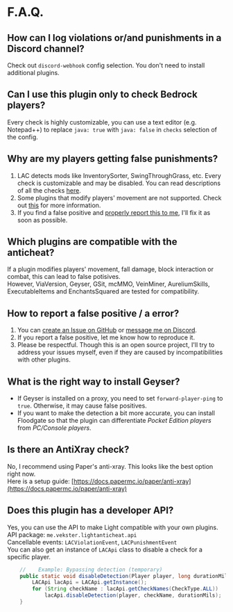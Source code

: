 # F.A.Q.

## How can I log violations or/and punishments in a Discord channel?
Check out `discord-webhook` config selection. You don't need to install additional plugins.

## Can I use this plugin only to check Bedrock players?
Every check is highly customizable, you can use a text editor (e.g. Notepad++) to replace `java: true` with `java: false` in `checks` selection of the config.

## Why are my players getting false punishments?
1. LAC detects mods like InventorySorter, SwingThroughGrass, etc. Every check is customizable and may be disabled. You can read descriptions of all the checks [here](CHECKS.md).
2. Some plugins that modify players' movement are not supported. Check out [this](https://github.com/tiredvekster/LightAntiCheat/blob/main/F-A-Q.md#which-plugins-are-compatible-with-the-anticheat) for more information.
3. If you find a false positive and [properly report this to me](), I'll fix it as soon as possible.

## Which plugins are compatible with the anticheat?
If a plugin modifies players' movement, fall damage, block interaction or combat, this can lead to false potisives.<br>
However, ViaVersion, Geyser, GSit, mcMMO, VeinMiner, AureliumSkills, ExecutableItems and EnchantsSquared are tested for compatibility.

## How to report a false positive / a error?
1. You can [create an Issue on GitHub](https://github.com/tiredvekster/LightAntiCheat/issues) or [message me on Discord](https://discord.gg/EQExhK8Ghm).
2. If you report a false positive, let me know how to reproduce it.
3. Please be respectful. Though this is an open source project, I'll try to address your issues myself, even if they are caused by incompatibilities with other plugins.

## What is the right way to install Geyser?
* If Geyser is installed on a proxy, you need to set `forward-player-ping` to `true`. Otherwise, it may cause false positives.
* If you want to make the detection a bit more accurate, you can install Floodgate so that the plugin can differentiate *Pocket Edition players* from *PC/Console players*.

## Is there an AntiXray check?
No, I recommend using Paper's anti-xray. This looks like the best option right now.<br>
Here is a setup guide: [https://docs.papermc.io/paper/anti-xray](https://docs.papermc.io/paper/anti-xray)

## Does this plugin has a developer API?
Yes, you can use the API to make Light compatible with your own plugins.<br>
API package: `me.vekster.lightanticheat.api`<br>
Cancellable events: `LACViolationEvent`, `LACPunishmentEvent`<br>
You can also get an instance of `LACApi` class to disable a check for a specific player.
```java
    //    Example: Bypassing detection (temporary)
    public static void disableDetection(Player player, long durationMils) {
        LACApi lacApi = LACApi.getInstance();
        for (String checkName : lacApi.getCheckNames(CheckType.ALL))
            lacApi.disableDetection(player, checkName, durationMils);
    }
```
